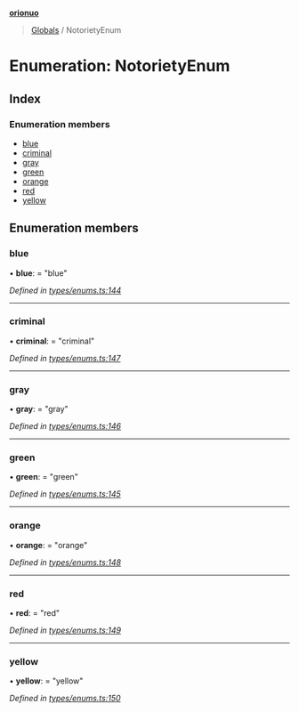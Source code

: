 **[orionuo](../README.md)**

> [Globals](../globals.md) / NotorietyEnum

# Enumeration: NotorietyEnum

## Index

### Enumeration members

* [blue](notorietyenum.md#blue)
* [criminal](notorietyenum.md#criminal)
* [gray](notorietyenum.md#gray)
* [green](notorietyenum.md#green)
* [orange](notorietyenum.md#orange)
* [red](notorietyenum.md#red)
* [yellow](notorietyenum.md#yellow)

## Enumeration members

### blue

•  **blue**:  = "blue"

*Defined in [types/enums.ts:144](https://github.com/msviha/orionuo/blob/6aeb0e0/src/types/enums.ts#L144)*

___

### criminal

•  **criminal**:  = "criminal"

*Defined in [types/enums.ts:147](https://github.com/msviha/orionuo/blob/6aeb0e0/src/types/enums.ts#L147)*

___

### gray

•  **gray**:  = "gray"

*Defined in [types/enums.ts:146](https://github.com/msviha/orionuo/blob/6aeb0e0/src/types/enums.ts#L146)*

___

### green

•  **green**:  = "green"

*Defined in [types/enums.ts:145](https://github.com/msviha/orionuo/blob/6aeb0e0/src/types/enums.ts#L145)*

___

### orange

•  **orange**:  = "orange"

*Defined in [types/enums.ts:148](https://github.com/msviha/orionuo/blob/6aeb0e0/src/types/enums.ts#L148)*

___

### red

•  **red**:  = "red"

*Defined in [types/enums.ts:149](https://github.com/msviha/orionuo/blob/6aeb0e0/src/types/enums.ts#L149)*

___

### yellow

•  **yellow**:  = "yellow"

*Defined in [types/enums.ts:150](https://github.com/msviha/orionuo/blob/6aeb0e0/src/types/enums.ts#L150)*
